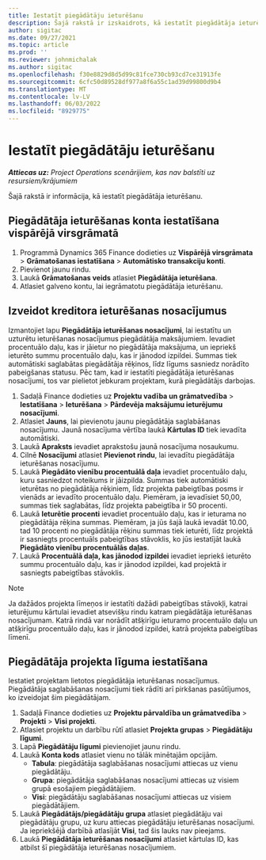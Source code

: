 ```yaml
---
title: Iestatīt piegādātāju ieturēšanu
description: Šajā rakstā ir izskaidrots, kā iestatīt piegādātāja ieturēšanu.
author: sigitac
ms.date: 09/27/2021
ms.topic: article
ms.prod: ''
ms.reviewer: johnmichalak
ms.author: sigitac
ms.openlocfilehash: f30e8829d8d5d99c81fce730cb93cd7ce31913fe
ms.sourcegitcommit: 6cfc50d89528df977a8f6a55c1ad39d99800d9b4
ms.translationtype: MT
ms.contentlocale: lv-LV
ms.lasthandoff: 06/03/2022
ms.locfileid: "8929775"
---
```

# <a name="set-up-vendor-retention"></a>Iestatīt piegādātāju ieturēšanu

_**Attiecas uz:** Project Operations scenārijiem, kas nav balstīti uz resursiem/krājumiem_

Šajā rakstā ir informācija, kā iestatīt piegādātāja ieturēšanu.

## <a name="set-up-a-vendor-retention-account-in-general-ledger"></a>Piegādātāja ieturēšanas konta iestatīšana vispārējā virsgrāmatā

1. Programmā Dynamics 365 Finance dodieties uz **Vispārējā virsgrāmata** > **Grāmatošanas iestatīšana** > **Automātisko transakciju konti**.
2. Pievienot jaunu rindu.
3. Laukā **Grāmatošanas veids** atlasiet **Piegādātāja ieturēšana**.
4. Atlasiet galveno kontu, lai iegrāmatotu piegādātāja ieturēšanu.

## <a name="create-vendor-retention-terms"></a>Izveidot kreditora ieturēšanas nosacījumus

Izmantojiet lapu **Piegādātāja ieturēšanas nosacījumi**, lai iestatītu un uzturētu ieturēšanas nosacījumus piegādātāja maksājumiem. Ievadiet procentuālo daļu, kas ir jāietur no piegādātāja maksājuma, un iepriekš ieturēto summu procentuālo daļu, kas ir jānodod izpildei. Summas tiek automātiski saglabātas piegādātāja rēķinos, līdz līgums sasniedz norādīto pabeigšanas statusu. Pēc tam, kad ir iestatīti piegādātāja ieturēšanas nosacījumi, tos var pielietot jebkuram projektam, kurā piegādātājs darbojas.

1. Sadaļā Finance dodieties uz **Projektu vadība un grāmatvedība** > **Iestatīšana** > **Ieturēšana** > **Pārdevēja maksājumu ieturējumu nosacījumi**.
2. Atlasiet **Jauns**, lai pievienotu jaunu piegādātāja saglabāšanas nosacījumu. Jaunā nosacījuma vērtība laukā **Kārtulas ID** tiek ievadīta automātiski. 
3. Laukā **Apraksts** ievadiet aprakstošu jaunā nosacījuma nosaukumu.
4. Cilnē **Nosacījumi** atlasiet **Pievienot rindu**, lai ievadītu piegādātāja ieturēšanas nosacījumu.   
5. Laukā **Piegādāto vienību procentuālā daļa** ievadiet procentuālo daļu, kuru sasniedzot noteikums ir jāizpilda. Summas tiek automātiski ieturētas no piegādātāja rēķiniem, līdz projekta pabeigtības posms ir vienāds ar ievadīto procentuālo daļu. Piemēram, ja ievadīsiet 50,00, summas tiek saglabātas, līdz projekta pabeigtība ir 50 procenti.
6. Laukā **Ieturētie procenti** ievadiet procentuālo daļu, kas ir ieturama no piegādātāja rēķina summas. Piemēram, ja jūs šajā laukā ievadāt 10.00, tad 10 procenti no piegādātāja rēķinu summas tiek ieturēti, līdz projektā ir sasniegts procentuāls pabeigtības stāvoklis, ko jūs iestatījāt laukā **Piegādāto vienību procentuālās daļas**.
7. Laukā **Procentuālā daļa, kas jānodod izpildei** ievadiet iepriekš ieturēto summu procentuālo daļu, kas ir jānodod izpildei, kad projektā ir sasniegts pabeigtības stāvoklis.

> [!NOTE]
> Ja dažādos projekta līmeņos ir iestatīti dažādi pabeigtības stāvokļi, katrai ieturējumu kārtulai ievadiet atsevišķu rindu katram piegādātāja ieturēšanas nosacījumam. Katrā rindā var norādīt atšķirīgu ieturamo procentuālo daļu un atšķirīgu procentuālo daļu, kas ir jānodod izpildei, katrā projekta pabeigtības līmenī.

## <a name="set-up-a-vendor-agreement-for-the-project"></a>Piegādātāja projekta līguma iestatīšana

Iestatiet projektam lietotos piegādātāja ieturēšanas nosacījumus. Piegādātāja saglabāšanas nosacījumi tiek rādīti arī pirkšanas pasūtījumos, ko izveidojat šim piegādātājam.

1. Sadaļā Finance dodieties uz **Projektu pārvaldība un grāmatvedība** > **Projekti** > **Visi projekti**. 
2. Atlasiet projektu un darbību rūtī atlasiet **Projekta grupas** > **Piegādātāju līgumi**.
3. Lapā **Piegādātāju līgumi** pievienojiet jaunu rindu.
4. Laukā **Konta kods** atlasiet vienu no tālāk minētajām opcijām.
   - **Tabula**: piegādātāja saglabāšanas nosacījumi attiecas uz vienu piegādātāju.
   - **Grupa**: piegādātāja saglabāšanas nosacījumi attiecas uz visiem grupā esošajiem piegādātājiem.
   - **Visi**: piegādātāju saglabāšanas nosacījumi attiecas uz visiem piegādātājiem.
5. Laukā **Piegādātājs/piegādātāju grupa** atlasiet piegādātāju vai piegādātāju grupu, uz kuru attiecas piegādātāju ieturēšanas nosacījumi. Ja iepriekšējā darbībā atlasījāt **Visi**, tad šis lauks nav pieejams.
6. Laukā **Piegādātāja ieturēšanas nosacījumi** atlasiet kārtulas ID, kas atbilst šī piegādātāja ieturēšanas nosacījumiem. 


